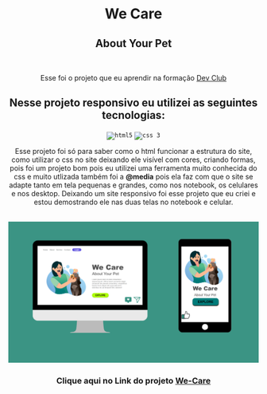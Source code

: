  <h1 align="center"> We Care </h1>
<h2 align="center"> About Your Pet </h2>
<br>

<p align="center"> Esse foi o projeto que eu aprendir na formação <a href="https://rodolfomori.com" >Dev Club</a></p>

<h2  align="center"> Nesse projeto responsivo eu utilizei as seguintes tecnologias:</h2>
<div align="center""><code><img  title="HTML 5" alt="html5" width="50px" src="https://cdn.jsdelivr.net/gh/devicons/devicon/icons/html5/html5-original.svg" /></code> 
<code><img title="CSS 3" alt="css 3" width="50px" src="https://cdn.jsdelivr.net/gh/devicons/devicon/icons/css3/css3-original.svg" /></code></div>
<p align="center"> Esse projeto foi só para saber como o html funcionar a estrutura do site, como utilizar o css no site deixando ele visível com cores, criando formas, pois foi um projeto bom pois eu utilizei uma ferramenta muito conhecida do css e muito utlizada também
foi a <strong><b>@media</b></strong> pois ela faz com que o site se adapte tanto em tela pequenas e grandes, como nos notebook, os celulares e nos desktop. Deixando um site responsivo foi esse projeto que eu criei e estou demostrando ele nas duas telas no notebook e celular. </p>
<br>

<img src="https://raw.githubusercontent.com/Valssiria/we-care/main/Design%20we-care.png"/>

<h3  align="center" > Clique aqui no Link do projeto <a href="#">We-Care</a></h3>
